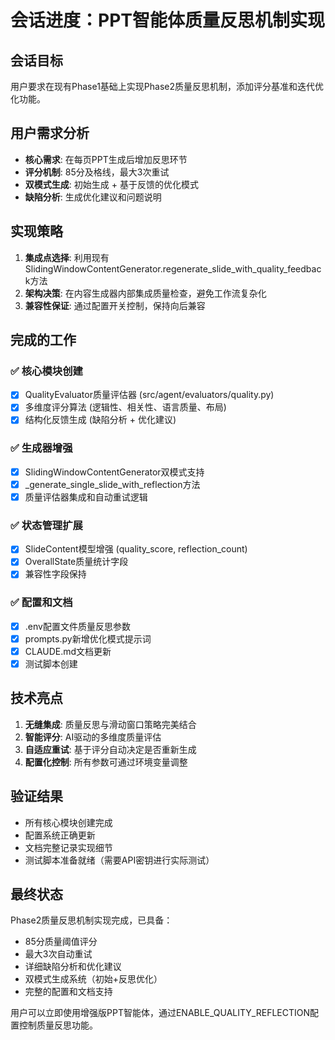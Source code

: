 # 会话进度：PPT智能体质量反思机制实现

## 会话目标
用户要求在现有Phase1基础上实现Phase2质量反思机制，添加评分基准和迭代优化功能。

## 用户需求分析
- **核心需求**: 在每页PPT生成后增加反思环节
- **评分机制**: 85分及格线，最大3次重试
- **双模式生成**: 初始生成 + 基于反馈的优化模式
- **缺陷分析**: 生成优化建议和问题说明

## 实现策略
1. **集成点选择**: 利用现有SlidingWindowContentGenerator.regenerate_slide_with_quality_feedback方法
2. **架构决策**: 在内容生成器内部集成质量检查，避免工作流复杂化
3. **兼容性保证**: 通过配置开关控制，保持向后兼容

## 完成的工作

### ✅ 核心模块创建
- [x] QualityEvaluator质量评估器 (src/agent/evaluators/quality.py)
- [x] 多维度评分算法 (逻辑性、相关性、语言质量、布局)
- [x] 结构化反馈生成 (缺陷分析 + 优化建议)

### ✅ 生成器增强  
- [x] SlidingWindowContentGenerator双模式支持
- [x] _generate_single_slide_with_reflection方法
- [x] 质量评估器集成和自动重试逻辑

### ✅ 状态管理扩展
- [x] SlideContent模型增强 (quality_score, reflection_count)
- [x] OverallState质量统计字段
- [x] 兼容性字段保持

### ✅ 配置和文档
- [x] .env配置文件质量反思参数
- [x] prompts.py新增优化模式提示词
- [x] CLAUDE.md文档更新
- [x] 测试脚本创建

## 技术亮点
1. **无缝集成**: 质量反思与滑动窗口策略完美结合
2. **智能评分**: AI驱动的多维度质量评估
3. **自适应重试**: 基于评分自动决定是否重新生成
4. **配置化控制**: 所有参数可通过环境变量调整

## 验证结果
- 所有核心模块创建完成
- 配置系统正确更新
- 文档完整记录实现细节
- 测试脚本准备就绪（需要API密钥进行实际测试）

## 最终状态
Phase2质量反思机制实现完成，已具备：
- 85分质量阈值评分
- 最大3次自动重试
- 详细缺陷分析和优化建议
- 双模式生成系统（初始+反思优化）
- 完整的配置和文档支持

用户可以立即使用增强版PPT智能体，通过ENABLE_QUALITY_REFLECTION配置控制质量反思功能。
